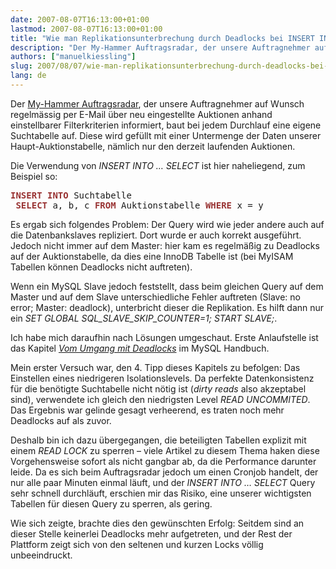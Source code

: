 ```yaml
---
date: 2007-08-07T16:13:00+01:00
lastmod: 2007-08-07T16:13:00+01:00
title: "Wie man Replikationsunterbrechung durch Deadlocks bei INSERT INTO … SELECT verhindert"
description: "Der My-Hammer Auftragsradar, der unsere Auftragnehmer auf Wunsch regelmässig per E-Mail über neu eingestellte Auktionen anhand einstellbarer Filterkriterien informiert, baut bei jedem Durchlauf eine eigene Suchtabelle auf. Diese wird gefüllt mit einer Untermenge der Daten unserer Haupt-Auktionstabelle, nämlich nur den derzeit laufenden Auktionen. Die Verwendung von INSERT INTO … SELECT ist hier naheliegend"
authors: ["manuelkiessling"]
slug: 2007/08/07/wie-man-replikationsunterbrechung-durch-deadlocks-bei-insert-into-select-verhindert
lang: de
---
```


Der <a href="http://web.archive.org/web/20080407200839/http://www.my-hammer.de/showPage.php?id=auftragservice">My-Hammer Auftragsradar</a>, der unsere Auftragnehmer auf Wunsch regelmässig per E-Mail über neu eingestellte Auktionen anhand einstellbarer Filterkriterien informiert, baut bei jedem Durchlauf eine eigene Suchtabelle auf. Diese wird gefüllt mit einer Untermenge der Daten unserer Haupt-Auktionstabelle, nämlich nur den derzeit laufenden Auktionen.

Die Verwendung von <em>INSERT INTO … SELECT</em> ist hier naheliegend, zum Beispiel so:

<p class="wp_syntax"></p><p class="code"></p><pre class="sql"><span style="color: #993333; font-weight: bold">INSERT</span> <span style="color: #993333; font-weight: bold">INTO</span> Suchtabelle
&nbsp;<span style="color: #993333; font-weight: bold">SELECT</span> a, b, c <span style="color: #993333; font-weight: bold">FROM</span> Auktionstabelle <span style="color: #993333; font-weight: bold">WHERE</span> x = y</pre><p></p><p></p>


Es ergab sich folgendes Problem: Der Query wird wie jeder andere auch auf die Datenbankslaves repliziert. Dort wurde er auch korrekt ausgeführt. Jedoch nicht immer auf dem Master: hier kam es regelmäßig zu Deadlocks auf der Auktionstabelle, da dies eine InnoDB Tabelle ist (bei MyISAM Tabellen können Deadlocks nicht auftreten).

Wenn ein MySQL Slave jedoch feststellt, dass beim gleichen Query auf dem Master und auf dem Slave unterschiedliche Fehler auftreten (Slave: no error; Master: deadlock), unterbricht dieser die Replikation. Es hilft dann nur ein <em>SET GLOBAL SQL_SLAVE_SKIP_COUNTER=1; START SLAVE;</em>.

Ich habe mich daraufhin nach Lösungen umgeschaut. Erste Anlaufstelle ist das Kapitel <a href="http://web.archive.org/web/20080407200839/http://dev.mysql.com/doc/refman/5.1/de/innodb-deadlocks.html"><em>Vom Umgang mit Deadlocks</em></a> im MySQL Handbuch.

Mein erster Versuch war, den 4. Tipp dieses Kapitels zu befolgen: Das Einstellen eines niedrigeren Isolationslevels. Da perfekte Datenkonsistenz für die benötigte Suchtabelle nicht nötig ist (<em>dirty reads</em> also akzeptabel sind), verwendete ich gleich den niedrigsten Level <em>READ UNCOMMITED</em>. Das Ergebnis war gelinde gesagt verheerend, es traten noch mehr Deadlocks auf als zuvor.

Deshalb bin ich dazu übergegangen, die beteiligten Tabellen explizit mit einem <em>READ LOCK</em> zu sperren – viele Artikel zu diesem Thema haken diese Vorgehensweise sofort als nicht gangbar ab, da die Performance darunter leide. Da es sich beim Auftragsradar jedoch um einen Cronjob handelt, der nur alle paar Minuten einmal läuft, und der <em>INSERT INTO … SELECT</em> Query sehr schnell durchläuft, erschien mir das Risiko, eine unserer wichtigsten Tabellen für diesen Query zu sperren, als gering.

Wie sich zeigte, brachte dies den gewünschten Erfolg: Seitdem sind an dieser Stelle keinerlei Deadlocks mehr aufgetreten, und der Rest der Plattform zeigt sich von den seltenen und kurzen Locks völlig unbeeindruckt.
